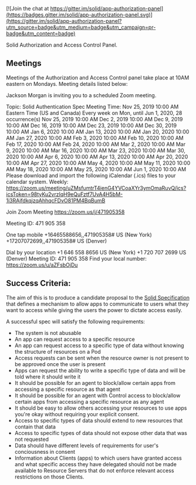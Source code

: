 
[![Join the chat at https://gitter.im/solid/app-authorization-panel](https://badges.gitter.im/solid/app-authorization-panel.svg)](https://gitter.im/solid/app-authorization-panel?utm_source=badge&utm_medium=badge&utm_campaign=pr-badge&utm_content=badge)

Solid Authorization and Access Control Panel.

## Meetings

Meetings of the Authorization and Access Control panel take place at 10AM eastern on Mondays. Meeting details listed below:

Jackson Morgan is inviting you to a scheduled Zoom meeting.

Topic: Solid Authentication Spec Meeting
Time: Nov 25, 2019 10:00 AM Eastern Time (US and Canada)
        Every week on Mon, until Jun 1, 2020, 28 occurrence(s)
        Nov 25, 2019 10:00 AM
        Dec 2, 2019 10:00 AM
        Dec 9, 2019 10:00 AM
        Dec 16, 2019 10:00 AM
        Dec 23, 2019 10:00 AM
        Dec 30, 2019 10:00 AM
        Jan 6, 2020 10:00 AM
        Jan 13, 2020 10:00 AM
        Jan 20, 2020 10:00 AM
        Jan 27, 2020 10:00 AM
        Feb 3, 2020 10:00 AM
        Feb 10, 2020 10:00 AM
        Feb 17, 2020 10:00 AM
        Feb 24, 2020 10:00 AM
        Mar 2, 2020 10:00 AM
        Mar 9, 2020 10:00 AM
        Mar 16, 2020 10:00 AM
        Mar 23, 2020 10:00 AM
        Mar 30, 2020 10:00 AM
        Apr 6, 2020 10:00 AM
        Apr 13, 2020 10:00 AM
        Apr 20, 2020 10:00 AM
        Apr 27, 2020 10:00 AM
        May 4, 2020 10:00 AM
        May 11, 2020 10:00 AM
        May 18, 2020 10:00 AM
        May 25, 2020 10:00 AM
        Jun 1, 2020 10:00 AM
Please download and import the following iCalendar (.ics) files to your calendar system.
Weekly: https://zoom.us/meeting/uZMsfumtrT4ienG4YVCoaXYr3ymOmaRuvQ/ics?icsToken=98tyKu2vrzIqH9eQuFztf7UvA4H5bM-1i3RAjfdkqjzqAhhqcFDvO81PM4BqBumB

Join Zoom Meeting
https://zoom.us/j/471905358

Meeting ID: 471 905 358

One tap mobile
+16465588656,,471905358# US (New York)
+17207072699,,471905358# US (Denver)

Dial by your location
        +1 646 558 8656 US (New York)
        +1 720 707 2699 US (Denver)
Meeting ID: 471 905 358
Find your local number: https://zoom.us/u/aZFsbOjDu


## Success Criteria:

The aim of this is to produce a candidate proposal to the [Solid Specification](https://github.com/solid/specification) that defines a mechanism to allow apps to communicate to users what they want to access while giving the users the power to dictate access easily.

A successful spec will satisfy the following requirements:
 - The system is not abusable
 - An app can request access to a specific resource
 - An app can request access to a specific type of data without knowing the structure of resources on a Pod
 - Access requests can be sent when the resource owner is not present to be approved once the user is present
 - Apps can request the ability to write a specific type of data and will be told where it should write it
 - It should be possible for an agent to block/allow certain apps from accessing a specific resource as that agent
 - It should be possible for an agent with Control access to block/allow certain apps from accessing a specific resource as any agent
 - It should be easy to allow others accessing your resources to use apps you're okay without requiring your explicit consent.
 - Access to specific types of data should extend to new resources that contain that data
 - Access to specific types of data should not expose other data that was not requested
 - Data should have different levels of requirements for user's conciousness in consent
 - Information about Clients (apps) to which users have granted access and what specific access they have delegated should not be made available to Resource Servers that do not enforce relevant access restrictions on those Clients.
